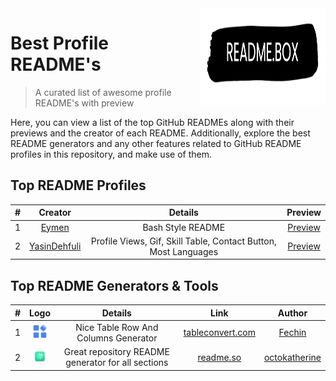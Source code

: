 <img src="src/REAME.BOX.Logo.png" width="200" height="155" align="right" />

# Best Profile README's 

> A curated list of awesome profile README's with preview

Here, you can view a list of the top GitHub READMEs along with their previews and the creator of each README. Additionally, explore the best README generators and any other features related to GitHub README profiles in this repository, and make use of them.

## Top README Profiles

| # |                       Creator 	                        |                            Details 	                            |                                         Preview 	                                         |
|:-:|:------------------------------------------------------:|:---------------------------------------------------------------:|:-----------------------------------------------------------------------------------------:|
| 1 |       [Eymen](https://github.com/eymeen#README)        |                       Bash Style README 	                       |    [Preview](https://GitHub.com/4xmen/README.BOX/blob/main/README's/Eymeen/Preview.md)    |
| 2 | [YasinDehfuli](https://github.com/YasinDehfuli#README) | Profile Views, Gif, Skill Table, Contact Button, Most Languages | [Preview](https://GitHub.com/4xmen/README.BOX/blob/main/README's/YasinDehfuli/Preview.md) |



## Top README Generators & Tools

| # |                         Logo                          |                      Details                       |                     Link                     |                      Author                       |
|:-:|:-----------------------------------------------------:|:--------------------------------------------------:|:--------------------------------------------:|:-------------------------------------------------:|
| 1 | <img src="src/logos/tableconvert.com.png" width="24"> |        Nice Table Row And Columns Generator        | [tableconvert.com](https://tableconvert.com) |        [Fechin](https://github.com/Fechin)        |
| 2 |    <img src="src/logos/readme.so.png" width="24">     | Great repository README generator for all sections |        [readme.so](https://readme.so)        | [octokatherine](https://github.com/octokatherine) |

